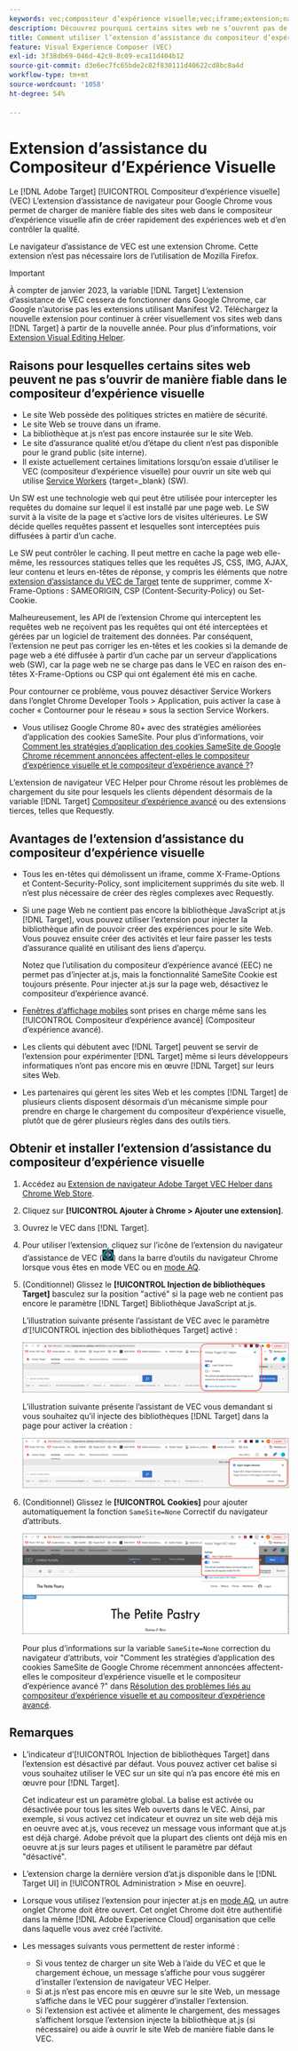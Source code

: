 ```yaml
---
keywords: vec;compositeur d’expérience visuelle;vec;iframe;extension;navigateur
description: Découvrez pourquoi certains sites web ne s’ouvrent pas de manière fiable dans le compositeur d’expérience visuelle (VEC). L’extension de navigateur VEC Helper vous permet de charger des sites web de manière fiable dans le compositeur d’expérience visuelle.
title: Comment utiliser l’extension d’assistance du compositeur d’expérience visuelle (VEC) ?
feature: Visual Experience Composer (VEC)
exl-id: 3f38db69-046d-42c9-8c09-eca11d404b12
source-git-commit: d3e6ec7fc65bde2c82f830111d40622cd8bc8a4d
workflow-type: tm+mt
source-wordcount: '1058'
ht-degree: 54%

---
```


# Extension d’assistance du Compositeur d’Expérience Visuelle

Le [!DNL Adobe Target] [!UICONTROL Compositeur d’expérience visuelle] (VEC) L’extension d’assistance de navigateur pour Google Chrome vous permet de charger de manière fiable des sites web dans le compositeur d’expérience visuelle afin de créer rapidement des expériences web et d’en contrôler la qualité.

Le navigateur d’assistance de VEC est une extension Chrome. Cette extension n’est pas nécessaire lors de l’utilisation de Mozilla Firefox.

>[!IMPORTANT]
>
>À compter de janvier 2023, la variable [!DNL Target] L’extension d’assistance de VEC cessera de fonctionner dans Google Chrome, car Google n’autorise pas les extensions utilisant Manifest V2. Téléchargez la nouvelle extension pour continuer à créer visuellement vos sites web dans [!DNL Target] à partir de la nouvelle année. Pour plus d’informations, voir [Extension Visual Editing Helper](/help/main/c-experiences/c-visual-experience-composer/r-troubleshoot-composer/visual-editing-helper-extension).

## Raisons pour lesquelles certains sites web peuvent ne pas s’ouvrir de manière fiable dans le compositeur d’expérience visuelle

* Le site Web possède des politiques strictes en matière de sécurité.
* Le site Web se trouve dans un iframe.
* La bibliothèque at.js n’est pas encore instaurée sur le site Web.
* Le site d’assurance qualité et/ou d’étape du client n’est pas disponible pour le grand public (site interne).
* Il existe actuellement certaines limitations lorsqu’on essaie d’utiliser le VEC (compositeur d’expérience visuelle) pour ouvrir un site web qui utilise [Service Workers](https://developer.mozilla.org/fr/docs/Web/API/Service_Worker_API) {target=_blank} (SW).

Un SW est une technologie web qui peut être utilisée pour intercepter les requêtes du domaine sur lequel il est installé par une page web. Le SW survit à la visite de la page et s’active lors de visites ultérieures. Le SW décide quelles requêtes passent et lesquelles sont interceptées puis diffusées à partir d’un cache.

Le SW peut contrôler le caching. Il peut mettre en cache la page web elle-même, les ressources statiques telles que les requêtes JS, CSS, IMG, AJAX, leur contenu et leurs en-têtes de réponse, y compris les éléments que notre [extension d’assistance du VEC de Target](/help/main/c-experiences/c-visual-experience-composer/r-troubleshoot-composer/vec-helper-browser-extension.md) tente de supprimer, comme X-Frame-Options : SAMEORIGIN, CSP (Content-Security-Policy) ou Set-Cookie.

Malheureusement, les API de l’extension Chrome qui interceptent les requêtes web ne reçoivent pas les requêtes qui ont été interceptées et gérées par un logiciel de traitement des données. Par conséquent, l’extension ne peut pas corriger les en-têtes et les cookies si la demande de page web a été diffusée à partir d’un cache par un serveur d’applications web (SW), car la page web ne se charge pas dans le VEC en raison des en-têtes X-Frame-Options ou CSP qui ont également été mis en cache.

Pour contourner ce problème, vous pouvez désactiver Service Workers dans l’onglet Chrome Developer Tools > Application, puis activer la case à cocher « Contourner pour le réseau » sous la section Service Workers.

* Vous utilisez Google Chrome 80+ avec des stratégies améliorées d’application des cookies SameSite. Pour plus d’informations, voir [Comment les stratégies d’application des cookies SameSite de Google Chrome récemment annoncées affectent-elles le compositeur d’expérience visuelle et le compositeur d’expérience avancé ?](/help/main/c-experiences/c-visual-experience-composer/r-troubleshoot-composer/issues-related-to-the-visual-experience-composer-vec-and-enhanced-experience-composer-eec.md#samesite)?

L’extension de navigateur VEC Helper pour Chrome résout les problèmes de chargement du site pour lesquels les clients dépendent désormais de la variable [!DNL Target] [Compositeur d’expérience avancé](/help/main/administrating-target/visual-experience-composer-set-up.md#eec) ou des extensions tierces, telles que Requestly.

## Avantages de l’extension d’assistance du compositeur d’expérience visuelle

* Tous les en-têtes qui démolissent un iframe, comme X-Frame-Options et Content-Security-Policy, sont implicitement supprimés du site web. Il n’est plus nécessaire de créer des règles complexes avec Requestly.
* Si une page Web ne contient pas encore la bibliothèque JavaScript at.js [!DNL Target], vous pouvez utiliser l’extension pour injecter la bibliothèque afin de pouvoir créer des expériences pour le site Web. Vous pouvez ensuite créer des activités et leur faire passer les tests d’assurance qualité en utilisant des liens d’aperçu.

   Notez que l’utilisation du compositeur d’expérience avancé (EEC) ne permet pas d’injecter at.js, mais la fonctionnalité SameSite Cookie est toujours présente. Pour injecter at.js sur la page web, désactivez le compositeur d’expérience avancé.

* [Fenêtres d’affichage mobiles](/help/main/c-experiences/c-visual-experience-composer/mobile-viewports.md) sont prises en charge même sans les [!UICONTROL Compositeur d’expérience avancé] (Compositeur d’expérience avancé).
* Les clients qui débutent avec [!DNL Target] peuvent se servir de l’extension pour expérimenter [!DNL Target] même si leurs développeurs informatiques n’ont pas encore mis en œuvre [!DNL Target] sur leurs sites Web.
* Les partenaires qui gèrent les sites Web et les comptes [!DNL Target] de plusieurs clients disposent désormais d’un mécanisme simple pour prendre en charge le chargement du compositeur d’expérience visuelle, plutôt que de gérer plusieurs règles dans des outils tiers.

## Obtenir et installer l’extension d’assistance du compositeur d’expérience visuelle

1. Accédez au [Extension de navigateur Adobe Target VEC Helper dans Chrome Web Store](https://chrome.google.com/webstore/detail/adobe-target-vec-helper/ggjpideecfnbipkacplkhhaflkdjagak).
1. Cliquez sur **[!UICONTROL Ajouter à Chrome > Ajouter une extension]**.
1. Ouvrez le VEC dans [!DNL Target].
1. Pour utiliser l’extension, cliquez sur l’icône de l’extension du navigateur d’assistance de VEC (![icône de l’assistant de VEC](/help/main/c-experiences/c-visual-experience-composer/r-troubleshoot-composer/assets/vec-help-extension.png)) dans la barre d’outils du navigateur Chrome lorsque vous êtes en mode VEC ou en [mode AQ](/help/main/c-activities/c-activity-qa/activity-qa.md).
1. (Conditionnel) Glissez le **[!UICONTROL Injection de bibliothèques Target]** basculez sur la position &quot;activé&quot; si la page web ne contient pas encore le paramètre [!DNL Target] Bibliothèque JavaScript at.js.

   L’illustration suivante présente l’assistant de VEC avec le paramètre d’[!UICONTROL injection des bibliothèques Target] activé :

   ![Assistant de VEC 1](/help/main/c-experiences/c-visual-experience-composer/r-troubleshoot-composer/assets/vec-help-extension-1.png)

   L’illustration suivante présente l’assistant de VEC vous demandant si vous souhaitez qu’il injecte des bibliothèques [!DNL Target] dans la page pour activer la création :

   ![Assistant de VEC 2](/help/main/c-experiences/c-visual-experience-composer/r-troubleshoot-composer/assets/vec-helper.png)

1. (Conditionnel) Glissez le **[!UICONTROL Cookies]** pour ajouter automatiquement la fonction `SameSite=None` Correctif du navigateur d’attributs.

   ![Bascule des cookies dans l’extension d’assistance de VEC](/help/main/c-experiences/c-visual-experience-composer/r-troubleshoot-composer/assets/cookies-vec-helper.png)

   Pour plus d’informations sur la variable `SameSite=None` correction du navigateur d’attributs, voir &quot;Comment les stratégies d’application des cookies SameSite de Google Chrome récemment annoncées affectent-elles le compositeur d’expérience visuelle et le compositeur d’expérience avancé ?&quot; dans [Résolution des problèmes liés au compositeur d’expérience visuelle et au compositeur d’expérience avancé](/help/main/c-experiences/c-visual-experience-composer/r-troubleshoot-composer/issues-related-to-the-visual-experience-composer-vec-and-enhanced-experience-composer-eec.md#samesite).

## Remarques

* L’indicateur d’[!UICONTROL Injection de bibliothèques Target] dans l’extension est désactivé par défaut. Vous pouvez activer cet balise si vous souhaitez utiliser le VEC sur un site qui n’a pas encore été mis en œuvre pour [!DNL Target].

   Cet indicateur est un paramètre global. La balise est activée ou désactivée pour tous les sites Web ouverts dans le VEC. Ainsi, par exemple, si vous activez cet indicateur et ouvrez un site web déjà mis en oeuvre avec at.js, vous recevez un message vous informant que at.js est déjà chargé. Adobe prévoit que la plupart des clients ont déjà mis en oeuvre at.js sur leurs pages et utilisent le paramètre par défaut &quot;désactivé&quot;.

* L’extension charge la dernière version d’at.js disponible dans le [!DNL Target UI] in [!UICONTROL Administration > Mise en oeuvre].
* Lorsque vous utilisez l’extension pour injecter at.js en [mode AQ](/help/main/c-activities/c-activity-qa/activity-qa.md), un autre onglet Chrome doit être ouvert. Cet onglet Chrome doit être authentifié dans la même [!DNL Adobe Experience Cloud] organisation que celle dans laquelle vous avez créé l’activité.
* Les messages suivants vous permettent de rester informé :

   * Si vous tentez de charger un site Web à l’aide du VEC et que le chargement échoue, un message s’affiche pour vous suggérer d’installer l’extension de navigateur VEC Helper.
   * Si at.js n’est pas encore mis en œuvre sur le site Web, un message s’affiche dans le VEC pour suggérer d’installer l’extension.
   * Si l’extension est activée et alimente le chargement, des messages s’affichent lorsque l’extension injecte la bibliothèque at.js (si nécessaire) ou aide à ouvrir le site Web de manière fiable dans le VEC.
